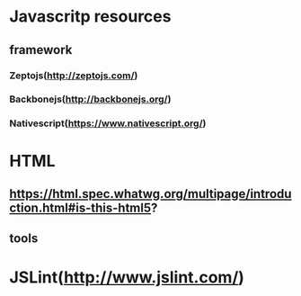 
# Javascritp resources 
## framework
### Zeptojs(http://zeptojs.com/) 
### Backbonejs(http://backbonejs.org/) 
### Nativescript(https://www.nativescript.org/)
# HTML

## https://html.spec.whatwg.org/multipage/introduction.html#is-this-html5?

## tools
# JSLint(http://www.jslint.com/)
